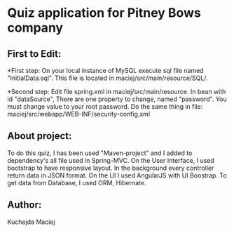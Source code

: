Quiz application for Pitney Bows company
=========================
First to Edit:
--------------
*First step:
On your local instance of MySQL execute sql file named "InitialData.sql".
This file is located in maciej/src/main/resource/SQL/.

*Second step:
Edit file spring.xml in maciej/src/main/resource. In bean with id "dataSource",
There are one property to change, named "password". You must change value to your
root password.
Do the same thing in file:
maciej/src/webapp/WEB-INF/security-config.xml

About project:
--------------
To do this quiz, I has been used "Maven-project" and I added to dependency's all file used
in Spring-MVC. On the User Interface, I used bootstrap to have responsive layout.
In the background every controller return data in JSON format. On the UI I used AngularJS
with UI Boostrap. To get data from Database, I used ORM, Hibernate.

Author:
------
Kuchejda Maciej